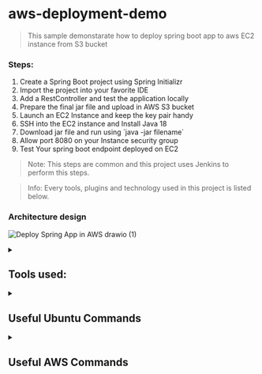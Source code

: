 # aws-deployment-demo
> This sample demonstarate how to deploy spring boot app to aws EC2 instance from S3 bucket

### Steps:
   <ol>
        <li>Create a Spring Boot project using Spring Initializr</li>
        <li>Import the project into your favorite IDE</li>
        <li>Add a RestController and test the application locally</li>
        <li>Prepare the final jar file and upload in AWS S3 bucket</li>
        <li>Launch an EC2 Instance and keep the key pair handy</li>
        <li>SSH into the EC2 instance and Install Java 18</li>
        <li>Download jar file and run using `java -jar filename`</li>
        <li>Allow port 8080 on your Instance security group</li>
        <li>Test Your spring boot endpoint deployed on EC2</li>
    </ol>
    
> Note: This steps are common and this project uses Jenkins to perform this steps.

> Info: Every tools, plugins and technology used in this project is listed below.

### Architecture design
![Deploy Spring App in AWS drawio (1)](https://user-images.githubusercontent.com/47694676/187876753-6884f26f-0f77-4697-b73a-3e450b0f5f52.png)

<details>
<summary><h2>Tools used:</h2></summary>

- Java 17
- Spring boot 2.7.2
- AWS CLI 2.7.27
<details>
<summary>Jenkins 2.346.3</summary>

  - SSH Agent
  - Amazon EC2
  - Pipelien: AWS Steps
  - SSH Pipeline Steps
  - CloudBees AWS Credentials
</details>

<details>
<summary>AWS Services</summary>

  - EC2
    - ubuntu
    - security group
    - EBS
  - AWS S3
  - IAM Role
  - VPC
    - Subnets
    - Rout Table
    - Internet Gateway
</details>

</details>


<details>
<summary><h2>Useful Ubuntu Commands</h2></summary>

List of ubuntu commands used by this project

```
//install jdk
sudo apt install openjdk-18-jdk

//set path
export JAVA_HOME=/usr/lib/jvm/java-8-openjdk-amd64

//verify
echo $JAVA_HOME

//remove directory
rm -r demo/

//list jvm process
jps

//kill running process by process id
sudo kill pid

//kill a process on running on port 8085
sudo kill $(sudo lsof -t -i:8085)

//connect to ec2 instance
ssh -i aws-ubuntu-server-keypair.pem ubuntu@13.127.76.220

//command conjectives
&&: Run if preceding command exited with 0
;: Run unconditionally
||: Run if preceding command exited with a non-zero exit status.
&: Run both commands in paralell, the first in background and second in foreground.
```
</details>



<details>
<summary><h2>Useful AWS Commands</h2></summary>

List of aws cli commands used by this project

```
//configure aws credentials
aws configure

//list s3 buckets
aws s3 ls

//upload file in s3
aws s3 cp source-path destination-path (i.e. aws s3 cp testfile.txt s3://bucket-name)

//download file
aws s3 cp s3://bucket-name/filename.txt .

```
</details>
